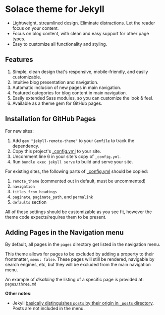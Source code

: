 # Solace theme for Jekyll

- Lightweight, streamlined design. Eliminate distractions. Let the reader focus on your content.
- Focus on blog content, with clean and easy support for other page types.
- Easy to customize all functionality and styling.


## Features

1. Simple, clean design that's responsive, mobile-friendly, and easily customizable.
2. Intuitive blog presentation and navigation.
3. Automatic inclusion of new pages in main navigation.
4. Featured categories for blog content in main navigation.
5. Easily extended Sass modules, so you can customize the look & feel.
6. Available as a theme gem for GitHub pages.

## Installation for GitHub Pages

For new sites:

1. Add `gem "jekyll-remote-theme"` to your `Gemfile` to track the dependency.
2. Copy this project's [_config.yml](./_config.yml) to your site.
3. Uncomment line 6 in your site's copy of `_config.yml`.
4. Run `bundle exec jekyll serve` to build and serve your site.

For existing sites, the following parts of [_config.yml](./_config.yml) should be copied:

1. `remote_theme` (commented out in default, must be uncommented)
2. `navigation` 
3. `titles_from_headings`
4. `paginate`, `paginate_path`, and `permalink`
5. `defaults` section

All of these settings should be customizable as you see fit, however the theme code expects/requires them to be present.


## Adding Pages in the Navigation menu

By default, all pages in the `pages` directory get listed in the navigation menu.

This theme allows for pages to be excluded by adding a property to their frontmatter, `menu: false`.
These pages will still be rendered, navigable by search engines, etc, but they will be excluded from the main navigation menu.

An example of _disabling_ the listing of a specific page is provided at: [`pages/three.md`](pages/three.md)

__Other notes__:
- Jekyll [basically distinguishes `posts` by their origin in `_posts` directory][1]. Posts are not included in the menu.


[1]: https://ben.balter.com/2015/02/20/jekyll-collections/

